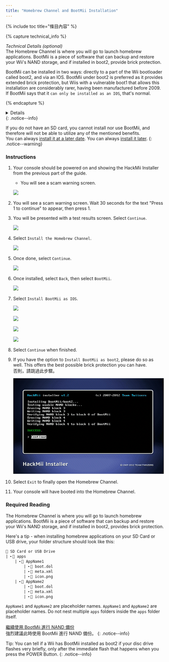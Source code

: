 ```yaml
---
title: "Homebrew Channel and BootMii Installation"
---
```


{% include toc title="條目內容" %}

{% capture technical_info %}
<summary><em>Technical Details (optional)</em></summary>
The Homebrew Channel is where you will go to launch homebrew applications. BootMii is a piece of software that can backup and restore your Wii's NAND storage, and if installed in boot2, provide brick protection.

BootMii can be installed in two ways: directly to a part of the Wii bootloader called boot2, and via an IOS. BootMii under boot2 is preferred as it provides extended brick protection, but Wiis with a vulnerable boot1 that allows this installation are considerably rarer, having been manufactured before 2009. If BootMii says that it `can only be installed as an IOS`, that's normal.

{% endcapture %}
<details>{{ technical_info | markdownify }}</details>
{: .notice--info}

If you do not have an SD card, you cannot install nor use BootMii, and therefore will not be able to utilize any of the mentioned benefits. <br> You can always [install it at a later date](hackmii). You can always [install it later](hackmii).
{: .notice--warning}

### Instructions

1. Your console should be powered on and showing the HackMii Installer from the previous part of the guide.
    + You will see a scam warning screen.

    ![](/images/hackmii/scam.png)

1. You will see a scam warning screen. Wait 30 seconds for the text "Press 1 to continue" to appear, then press 1.
1. You will be presented with a test results screen. Select `Continue`.

    ![](/images/hackmii/test_results.png)

1. Select `Install the Homebrew Channel`.

    ![](/images/hackmii/hbc_install.png)

1. Once done, select `Continue`.

    ![](/images/hackmii/hbc_install_ok.png)

1. Once installed, select `Back`, then select `BootMii`.

    ![](/images/hackmii/bootmii_install.png)

1. Select `Install BootMii as IOS`.

    ![](/images/hackmii/bootmii_install1.png)

    ![](/images/hackmii/bootmii_install2.png)

    ![](/images/hackmii/bootmii_install3.png)

    ![](/images/hackmii/bootmii_install_ok.png)

1. Select `Continue` when finished.
1. If you have the option to `Install BootMii as boot2`, please do so as well. This offers the best possible brick protection you can have. <br> 否則，請跳過此步驟。

    ![](/images/hackmii/bootmii_install4.png)

1. Select `Exit` to finally open the Homebrew Channel.
1. Your console will have booted into the Homebrew Channel.

### Required Reading

The Homebrew Channel is where you will go to launch homebrew applications. BootMii is a piece of software that can backup and restore your Wii's NAND storage, and if installed in boot2, provides brick protection.

Here's a tip - when installing homebrew applications on your SD Card or USB drive, your folder structure should look like this:

```
💾 SD Card or USB Drive
| ╸📁 apps
    | ╸📁 AppName1
        | ╸📄 boot.dol
        | ╸📄 meta.xml
        | ╸📄 icon.png
    | ╸📁 AppName2
        | ╸📄 boot.dol
        | ╸📄 meta.xml
        | ╸📄 icon.png
```

`AppName1` and `AppName2` are placeholder names. `AppName1` and `AppName2` are placeholder names. Do not nest multiple `apps` folders inside the `apps` folder itself.

[繼續使用 BootMii 進行 NAND 備份](bootmii)<br> 強烈建議此時使用 BootMii 進行 NAND 備份。
{: .notice--info}

Tip: You can tell if a Wii has BootMii installed as boot2 if your disc drive flashes very briefly, only after the immediate flash that happens when you press the POWER Button.
{: .notice--info}
